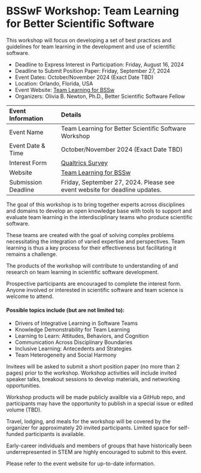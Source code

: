# BSSwF Workshop: Team Learning for Better Scientific Software

This workshop will focus on developing a set of best practices and guidelines for team learning in the development and use of scientific software.

- Deadline to Express Interest in Participation: Friday, August 16, 2024
- Deadline to Submit Position Paper: Friday, September 27, 2024
- Event Dates: October/November 2024 (Exact Date TBD)
- Location: Orlando, Florida, USA
- Event Website: [Team Learning for BSSw](https://small0live.github.io/BSSwFWorkshop)
- Organizers: Olivia B. Newton, Ph.D., Better Scientific Software Fellow

Event Information | Details
:--- | :---			   
Event Name | Team Learning for Better Scientific Software Workshop
Event Date & Time | October/November 2024 (Exact Date TBD)
Interest Form | [Qualtrics Survey](https://tinyurl.com/tl4bssw>)
Website |	[Team Learning for BSSw](https://small0live.github.io/BSSwFWorkshop)
Submission Deadline | Friday, September 27, 2024. Please see event website for deadline updates.


The goal of this workshop is to bring together experts across disciplines and domains to develop an open knowledge base with tools to support and evaluate team learning in the interdisciplinary teams who produce scientific software.

These teams are created with the goal of solving complex problems necessitating the integration of varied expertise and perspectives. Team learning is thus a key process for their effectiveness but facilitating it remains a challenge. 

The products of the workshop will contribute to understanding of and research on team learning in scientific software development.

Prospective participants are encouraged to complete the interest form. Anyone involved or interested in scientific software and team science is welcome to attend.


#### Possible topics include (but are not limited to):

* Drivers of Integrative Learning in Software Teams
* Knowledge Demonstrability for Team Learning
* Learning to Learn: Attitudes, Behaviors, and Cognition
* Communication Across Disciplinary Boundaries
* Inclusive Learning: Antecedents and Strategies
* Team Heterogeneity and Social Harmony

Invitees will be asked to submit a short position paper (no more than 2 pages) prior to the workshop. Workshop activities will include invited speaker talks, breakout sessions to develop materials, and networking opportunities.

Workshop products will be made publicly availble via a GitHub repo, and participants may have the opportunity to publish in a special issue or edited volume (TBD).


Travel, lodging, and meals for the workshop will be covered by the organizer for approximately 20 invited participants. Limited space for self-funded participants is available. 

Early-career individuals and members of groups that have historically been underrepresented in STEM are highly encouraged to submit to this event.

Please refer to the event website for up-to-date information.

<!---
Publish: no
Pinned: no
Topics: conferences and workshops, software engineering, Strategies for More Effective Teams
RSS update: 
--->

